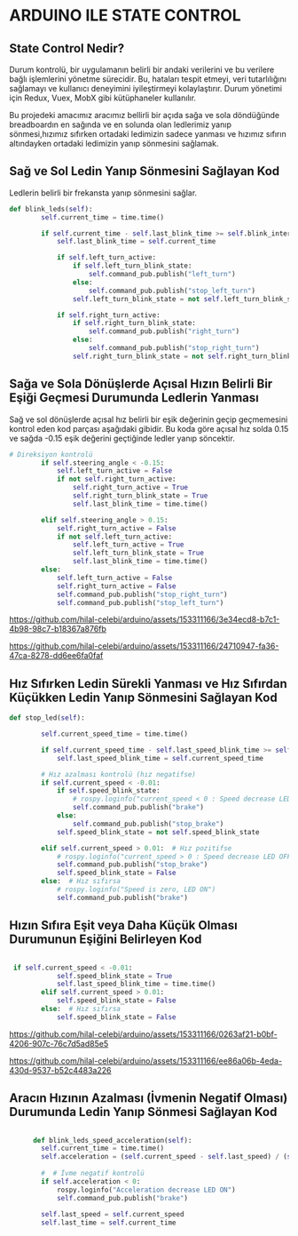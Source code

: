 # ARDUINO ILE STATE CONTROL
## State Control Nedir?
Durum kontrolü, bir uygulamanın belirli bir andaki verilerini ve bu verilere bağlı işlemlerini yönetme sürecidir. Bu, hataları tespit etmeyi, veri tutarlılığını sağlamayı ve kullanıcı deneyimini iyileştirmeyi kolaylaştırır. Durum yönetimi için Redux, Vuex, MobX gibi kütüphaneler kullanılır.

Bu projedeki amacımız aracımız bellirli bir açıda sağa ve sola döndüğünde breadboardın en sağında ve en solunda olan ledlerimiz yanıp sönmesi,hızımız sıfırken ortadaki ledimizin sadece yanması ve hızımız sıfırın altındayken ortadaki ledimizin yanıp sönmesini sağlamak.

## Sağ ve Sol Ledin Yanıp Sönmesini Sağlayan Kod
Ledlerin belirli bir frekansta yanıp sönmesini sağlar.


```python
def blink_leds(self):
        self.current_time = time.time()

        if self.current_time - self.last_blink_time >= self.blink_interval:
            self.last_blink_time = self.current_time

            if self.left_turn_active:
                if self.left_turn_blink_state:
                    self.command_pub.publish("left_turn")
                else:
                    self.command_pub.publish("stop_left_turn")
                self.left_turn_blink_state = not self.left_turn_blink_state

            if self.right_turn_active:
                if self.right_turn_blink_state:
                    self.command_pub.publish("right_turn")
                else:
                    self.command_pub.publish("stop_right_turn")
                self.right_turn_blink_state = not self.right_turn_blink_state

```

## Sağa ve Sola Dönüşlerde Açısal Hızın Belirli Bir Eşiği Geçmesi Durumunda Ledlerin Yanması
Sağ ve sol dönüşlerde açısal hız belirli bir eşik değerinin geçip geçmemesini kontrol eden kod parçası aşağıdaki gibidir. Bu koda göre açısal hız solda 0.15 ve sağda -0.15 eşik değerini geçtiğinde ledler yanıp söncektir.

``` python
# Direksiyon kontrolü
        if self.steering_angle < -0.15:
            self.left_turn_active = False
            if not self.right_turn_active:
                self.right_turn_active = True
                self.right_turn_blink_state = True
                self.last_blink_time = time.time()

        elif self.steering_angle > 0.15:
            self.right_turn_active = False
            if not self.left_turn_active:
                self.left_turn_active = True
                self.left_turn_blink_state = True
                self.last_blink_time = time.time()
        else:
            self.left_turn_active = False
            self.right_turn_active = False
            self.command_pub.publish("stop_right_turn")
            self.command_pub.publish("stop_left_turn")

```


https://github.com/hilal-celebi/arduino/assets/153311166/3e34ecd8-b7c1-4b98-98c7-b18367a876fb 

https://github.com/hilal-celebi/arduino/assets/153311166/24710947-fa36-47ca-8278-dd6ee6fa0faf


## Hız Sıfırken Ledin Sürekli Yanması ve Hız Sıfırdan Küçükken Ledin Yanıp Sönmesini Sağlayan Kod

``` python
def stop_led(self):

        self.current_speed_time = time.time()

        if self.current_speed_time - self.last_speed_blink_time >= self.blink_interval:
            self.last_speed_blink_time = self.current_speed_time

        # Hız azalması kontrolü (hız negatifse)
        if self.current_speed < -0.01:
            if self.speed_blink_state:
                # rospy.loginfo("current_speed < 0 : Speed decrease LED ON")
                self.command_pub.publish("brake")
            else:
                self.command_pub.publish("stop_brake")
            self.speed_blink_state = not self.speed_blink_state

        elif self.current_speed > 0.01:  # Hız pozitifse
            # rospy.loginfo("current_speed > 0 : Speed decrease LED OFF")
            self.command_pub.publish("stop_brake")
            self.speed_blink_state = False
        else:  # Hız sıfırsa
            # rospy.loginfo("Speed is zero, LED ON")
            self.command_pub.publish("brake")

```

## Hızın Sıfıra Eşit veya Daha Küçük Olması Durumunun Eşiğini Belirleyen Kod
``` python

 if self.current_speed < -0.01:
            self.speed_blink_state = True
            self.last_speed_blink_time = time.time()
        elif self.current_speed > 0.01:
            self.speed_blink_state = False
        else:  # Hız sıfırsa
            self.speed_blink_state = False


```

https://github.com/hilal-celebi/arduino/assets/153311166/0263af21-b0bf-4206-907c-76c7d5ad85e5


https://github.com/hilal-celebi/arduino/assets/153311166/ee86a06b-4eda-430d-9537-b52c4483a226






## Aracın Hızının Azalması (İvmenin Negatif Olması) Durumunda Ledin Yanıp Sönmesi Sağlayan Kod
``` python

      def blink_leds_speed_acceleration(self):
        self.current_time = time.time()
        self.acceleration = (self.current_speed - self.last_speed) / (self.current_time - self.last_time)
    
        #  # İvme negatif kontrolü
        if self.acceleration < 0:
            rospy.loginfo("Acceleration decrease LED ON")
            self.command_pub.publish("brake")
    
        self.last_speed = self.current_speed
        self.last_time = self.current_time

```

## 










